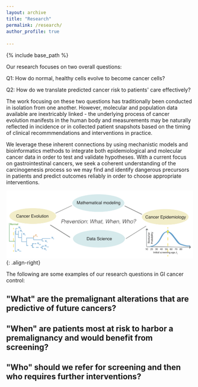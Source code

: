 ```yaml
---
layout: archive
title: "Research"
permalink: /research/
author_profile: true

---
```


{% include base_path %}

Our research focuses on two overall questions:

Q1: How do normal, healthy cells evolve to become cancer cells?

Q2: How do we translate predicted cancer risk to patients' care effectively?

The work focusing on these two questions has traditionally been conducted in isolation from one another. However, molecular and population data available are inextricably linked - the underlying process of cancer evolution manifests in the human body and measurements may be naturally reflected in incidence or in collected patient snapshots based on the timing of clinical recommmendations and interventions in practice.

We leverage these inherent connections by using mechanistic models and bioinformatics methods to integrate both epidemiological and molecular cancer data in order to test and validate hypotheses. With a current focus on gastrointestinal cancers, we seek a coherent understanding of the carcinogenesis process so we may find and identify dangerous precursors in patients and predict outcomes reliably in order to choose appropriate interventions.


![logo-right](/images/QCC_motivation_simple_14July2020.png){: .align-right}

The following are some examples of our research questions in GI cancer control:

<h2>"What" are the premalignant alterations that are predictive of future cancers? </h2>

<h2>"When" are patients most at risk to harbor a premalignancy and would benefit from screening? </h2>

<h2>"Who" should we refer for screening and then who requires further interventions? </h2>